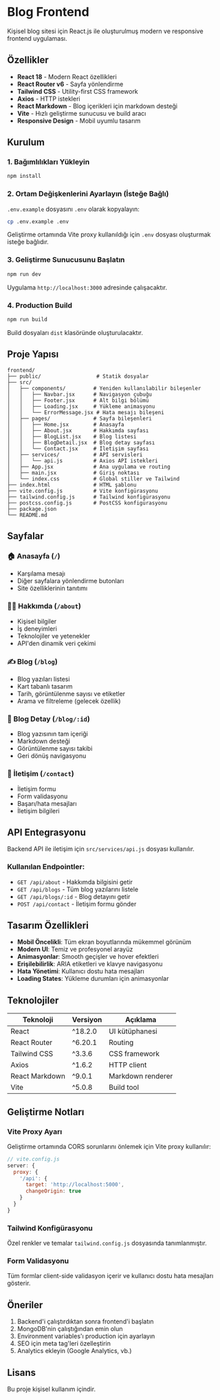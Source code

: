 # Blog Frontend

Kişisel blog sitesi için React.js ile oluşturulmuş modern ve responsive frontend uygulaması.

## Özellikler

- **React 18** - Modern React özellikleri
- **React Router v6** - Sayfa yönlendirme
- **Tailwind CSS** - Utility-first CSS framework
- **Axios** - HTTP istekleri
- **React Markdown** - Blog içerikleri için markdown desteği
- **Vite** - Hızlı geliştirme sunucusu ve build aracı
- **Responsive Design** - Mobil uyumlu tasarım

## Kurulum

### 1. Bağımlılıkları Yükleyin

```bash
npm install
```

### 2. Ortam Değişkenlerini Ayarlayın (İsteğe Bağlı)

`.env.example` dosyasını `.env` olarak kopyalayın:

```bash
cp .env.example .env
```

Geliştirme ortamında Vite proxy kullanıldığı için `.env` dosyası oluşturmak isteğe bağlıdır.

### 3. Geliştirme Sunucusunu Başlatın

```bash
npm run dev
```

Uygulama `http://localhost:3000` adresinde çalışacaktır.

### 4. Production Build

```bash
npm run build
```

Build dosyaları `dist` klasöründe oluşturulacaktır.

## Proje Yapısı

```
frontend/
├── public/                  # Statik dosyalar
├── src/
│   ├── components/         # Yeniden kullanılabilir bileşenler
│   │   ├── Navbar.jsx      # Navigasyon çubuğu
│   │   ├── Footer.jsx      # Alt bilgi bölümü
│   │   ├── Loading.jsx     # Yükleme animasyonu
│   │   └── ErrorMessage.jsx # Hata mesajı bileşeni
│   ├── pages/              # Sayfa bileşenleri
│   │   ├── Home.jsx        # Anasayfa
│   │   ├── About.jsx       # Hakkımda sayfası
│   │   ├── BlogList.jsx    # Blog listesi
│   │   ├── BlogDetail.jsx  # Blog detay sayfası
│   │   └── Contact.jsx     # İletişim sayfası
│   ├── services/           # API servisleri
│   │   └── api.js          # Axios API istekleri
│   ├── App.jsx             # Ana uygulama ve routing
│   ├── main.jsx            # Giriş noktası
│   └── index.css           # Global stiller ve Tailwind
├── index.html              # HTML şablonu
├── vite.config.js          # Vite konfigürasyonu
├── tailwind.config.js      # Tailwind konfigürasyonu
├── postcss.config.js       # PostCSS konfigürasyonu
├── package.json
└── README.md
```

## Sayfalar

### 🏠 Anasayfa (`/`)
- Karşılama mesajı
- Diğer sayfalara yönlendirme butonları
- Site özelliklerinin tanıtımı

### 👨‍💻 Hakkımda (`/about`)
- Kişisel bilgiler
- İş deneyimleri
- Teknolojiler ve yetenekler
- API'den dinamik veri çekimi

### ✍️ Blog (`/blog`)
- Blog yazıları listesi
- Kart tabanlı tasarım
- Tarih, görüntülenme sayısı ve etiketler
- Arama ve filtreleme (gelecek özellik)

### 📝 Blog Detay (`/blog/:id`)
- Blog yazısının tam içeriği
- Markdown desteği
- Görüntülenme sayısı takibi
- Geri dönüş navigasyonu

### 💬 İletişim (`/contact`)
- İletişim formu
- Form validasyonu
- Başarı/hata mesajları
- İletişim bilgileri

## API Entegrasyonu

Backend API ile iletişim için `src/services/api.js` dosyası kullanılır.

### Kullanılan Endpointler:

- `GET /api/about` - Hakkımda bilgisini getir
- `GET /api/blogs` - Tüm blog yazılarını listele
- `GET /api/blogs/:id` - Blog detayını getir
- `POST /api/contact` - İletişim formu gönder

## Tasarım Özellikleri

- **Mobil Öncelikli**: Tüm ekran boyutlarında mükemmel görünüm
- **Modern UI**: Temiz ve profesyonel arayüz
- **Animasyonlar**: Smooth geçişler ve hover efektleri
- **Erişilebilirlik**: ARIA etiketleri ve klavye navigasyonu
- **Hata Yönetimi**: Kullanıcı dostu hata mesajları
- **Loading States**: Yükleme durumları için animasyonlar

## Teknolojiler

| Teknoloji | Versiyon | Açıklama |
|-----------|----------|----------|
| React | ^18.2.0 | UI kütüphanesi |
| React Router | ^6.20.1 | Routing |
| Tailwind CSS | ^3.3.6 | CSS framework |
| Axios | ^1.6.2 | HTTP client |
| React Markdown | ^9.0.1 | Markdown renderer |
| Vite | ^5.0.8 | Build tool |

## Geliştirme Notları

### Vite Proxy Ayarı

Geliştirme ortamında CORS sorunlarını önlemek için Vite proxy kullanılır:

```javascript
// vite.config.js
server: {
  proxy: {
    '/api': {
      target: 'http://localhost:5000',
      changeOrigin: true
    }
  }
}
```

### Tailwind Konfigürasyonu

Özel renkler ve temalar `tailwind.config.js` dosyasında tanımlanmıştır.

### Form Validasyonu

Tüm formlar client-side validasyon içerir ve kullanıcı dostu hata mesajları gösterir.

## Öneriler

1. Backend'i çalıştırdıktan sonra frontend'i başlatın
2. MongoDB'nin çalıştığından emin olun
3. Environment variables'ı production için ayarlayın
4. SEO için meta tag'leri özelleştirin
5. Analytics ekleyin (Google Analytics, vb.)

## Lisans

Bu proje kişisel kullanım içindir.
